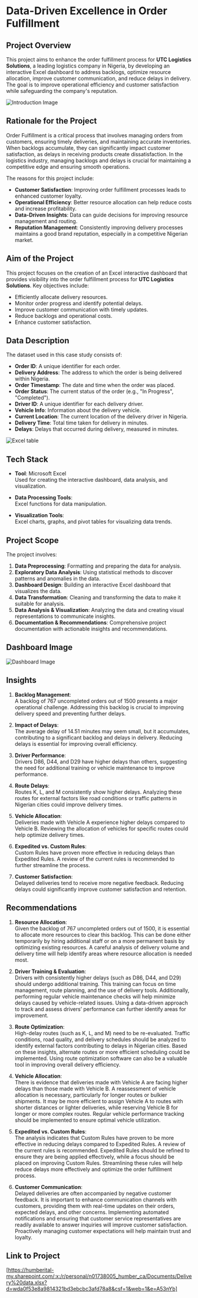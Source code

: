 
# Data-Driven Excellence in Order Fulfillment

## Project Overview
This project aims to enhance the order fulfillment process for **UTC Logistics Solutions**, a leading logistics company in Nigeria, by developing an interactive Excel dashboard to address backlogs, optimize resource allocation, improve customer communication, and reduce delays in delivery. The goal is to improve operational efficiency and customer satisfaction while safeguarding the company's reputation.

![Introduction Image](intro.jpg)

## Rationale for the Project
Order Fulfillment is a critical process that involves managing orders from customers, ensuring timely deliveries, and maintaining accurate inventories. When backlogs accumulate, they can significantly impact customer satisfaction, as delays in receiving products create dissatisfaction. In the logistics industry, managing backlogs and delays is crucial for maintaining a competitive edge and ensuring smooth operations.

The reasons for this project include:

- **Customer Satisfaction**: Improving order fulfillment processes leads to enhanced customer loyalty.
- **Operational Efficiency**: Better resource allocation can help reduce costs and increase profitability.
- **Data-Driven Insights**: Data can guide decisions for improving resource management and routing.
- **Reputation Management**: Consistently improving delivery processes maintains a good brand reputation, especially in a competitive Nigerian market.

## Aim of the Project
This project focuses on the creation of an Excel interactive dashboard that provides visibility into the order fulfillment process for **UTC Logistics Solutions**. Key objectives include:

- Efficiently allocate delivery resources.
- Monitor order progress and identify potential delays.
- Improve customer communication with timely updates.
- Reduce backlogs and operational costs.
- Enhance customer satisfaction.

## Data Description
The dataset used in this case study consists of:

- **Order ID**: A unique identifier for each order.
- **Delivery Address**: The address to which the order is being delivered within Nigeria.
- **Order Timestamp**: The date and time when the order was placed.
- **Order Status**: The current status of the order (e.g., "In Progress", "Completed").
- **Driver ID**: A unique identifier for each delivery driver.
- **Vehicle Info**: Information about the delivery vehicle.
- **Current Location**: The current location of the delivery driver in Nigeria.
- **Delivery Time**: Total time taken for delivery in minutes.
- **Delays**: Delays that occurred during delivery, measured in minutes.
 
![Excel table](excel_table.png)


## Tech Stack
- **Tool**: Microsoft Excel  
  Used for creating the interactive dashboard, data analysis, and visualization.
  
- **Data Processing Tools**:  
  Excel functions for data manipulation.
  
- **Visualization Tools**:  
  Excel charts, graphs, and pivot tables for visualizing data trends.

## Project Scope
The project involves:

1. **Data Preprocessing**: Formatting and preparing the data for analysis.
2. **Exploratory Data Analysis**: Using statistical methods to discover patterns and anomalies in the data.
3. **Dashboard Design**: Building an interactive Excel dashboard that visualizes the data.
4. **Data Transformation**: Cleaning and transforming the data to make it suitable for analysis.
5. **Data Analysis & Visualization**: Analyzing the data and creating visual representations to communicate insights.
6. **Documentation & Recommendations**: Comprehensive project documentation with actionable insights and recommendations.
   
## Dashboard Image
![Dashboard Image](Order_dashboard.png)

## Insights

1. **Backlog Management**:  
   A backlog of 767 uncompleted orders out of 1500 presents a major operational challenge. Addressing this backlog is crucial to improving delivery speed and preventing further delays.

2. **Impact of Delays**:  
   The average delay of 14.51 minutes may seem small, but it accumulates, contributing to a significant backlog and delays in delivery. Reducing delays is essential for improving overall efficiency.

3. **Driver Performance**:  
   Drivers D86, D44, and D29 have higher delays than others, suggesting the need for additional training or vehicle maintenance to improve performance.

4. **Route Delays**:  
   Routes K, L, and M consistently show higher delays. Analyzing these routes for external factors like road conditions or traffic patterns in Nigerian cities could improve delivery times.

5. **Vehicle Allocation**:  
   Deliveries made with Vehicle A experience higher delays compared to Vehicle B. Reviewing the allocation of vehicles for specific routes could help optimize delivery times.

6. **Expedited vs. Custom Rules**:  
   Custom Rules have proven more effective in reducing delays than Expedited Rules. A review of the current rules is recommended to further streamline the process.

7. **Customer Satisfaction**:  
   Delayed deliveries tend to receive more negative feedback. Reducing delays could significantly improve customer satisfaction and retention.

## Recommendations

1. **Resource Allocation**:  
   Given the backlog of 767 uncompleted orders out of 1500, it is essential to allocate more resources to clear this backlog. This can be done either temporarily by hiring additional staff or on a more permanent basis by optimizing existing resources. A careful analysis of delivery volume and delivery time will help identify areas where resource allocation is needed most.

2. **Driver Training & Evaluation**:  
   Drivers with consistently higher delays (such as D86, D44, and D29) should undergo additional training. This training can focus on time management, route planning, and the use of delivery tools. Additionally, performing regular vehicle maintenance checks will help minimize delays caused by vehicle-related issues. Using a data-driven approach to track and assess drivers’ performance can further identify areas for improvement.

3. **Route Optimization**:  
   High-delay routes (such as K, L, and M) need to be re-evaluated. Traffic conditions, road quality, and delivery schedules should be analyzed to identify external factors contributing to delays in Nigerian cities. Based on these insights, alternate routes or more efficient scheduling could be implemented. Using route optimization software can also be a valuable tool in improving overall delivery efficiency.

4. **Vehicle Allocation**:  
   There is evidence that deliveries made with Vehicle A are facing higher delays than those made with Vehicle B. A reassessment of vehicle allocation is necessary, particularly for longer routes or bulkier shipments. It may be more efficient to assign Vehicle A to routes with shorter distances or lighter deliveries, while reserving Vehicle B for longer or more complex routes. Regular vehicle performance tracking should be implemented to ensure optimal vehicle utilization.

5. **Expedited vs. Custom Rules**:  
   The analysis indicates that Custom Rules have proven to be more effective in reducing delays compared to Expedited Rules. A review of the current rules is recommended. Expedited Rules should be refined to ensure they are being applied effectively, while a focus should be placed on improving Custom Rules. Streamlining these rules will help reduce delays more effectively and optimize the order fulfillment process.

6. **Customer Communication**:  
   Delayed deliveries are often accompanied by negative customer feedback. It is important to enhance communication channels with customers, providing them with real-time updates on their orders, expected delays, and other concerns. Implementing automated notifications and ensuring that customer service representatives are readily available to answer inquiries will improve customer satisfaction. Proactively managing customer expectations will help maintain trust and loyalty.

## Link to Project
[https://humberital-my.sharepoint.com/:x:/r/personal/n01738005_humber_ca/Documents/Delivery%20data.xlsx?d=wda0f53e8a9814321bd3ebcbc3afd78a8&csf=1&web=1&e=A53nYb]


